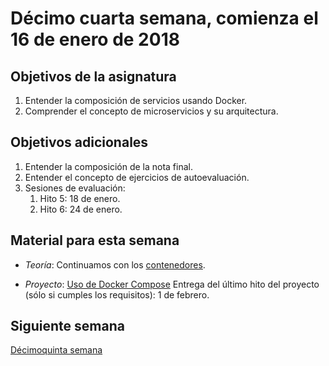 # Décimo cuarta semana, comienza el 16 de enero de 2018


## Objetivos de la asignatura

1. Entender la composición de servicios usando Docker.
2. Comprender el concepto de microservicios y su arquitectura.

## Objetivos adicionales

1. Entender la composición de la nota final.
2. Entender el concepto de ejercicios de autoevaluación.
3. Sesiones de evaluación:
   1. Hito 5: 18 de enero.
   2. Hito 6: 24 de enero.


## Material para esta semana

* *Teoría*: Continuamos con los 
  [contenedores](http://jj.github.io/CC/documentos/temas/Contenedores).

*
  *Proyecto*: [Uso de Docker Compose](http://jj.github.io/CC/documentos/proyecto/6.Compose) Entrega del último hito del proyecto (sólo si cumples
  los requisitos): 1 de febrero. 

## Siguiente semana

[Décimoquinta semana](15-semana.md)
